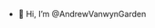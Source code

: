 - 👋 Hi, I’m @AndrewVanwynGarden

<!---
AndrewVanwynGarden/AndrewVanwynGarden is a ✨ special ✨ repository because its `README.md` (this file) appears on your GitHub profile.
You can click the Preview link to take a look at your changes.
--->
